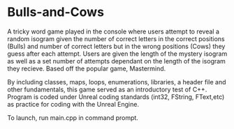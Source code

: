 # Bulls-and-Cows
A tricky word game played in the console where users attempt to reveal a random isogram given the number of correct letters in the correct positions (Bulls) and number of correct letters but in the wrong positions (Cows) they guess after each attempt. Users are given the length of the mystery isogram as well as a set number of attempts dependant on the length of the isogram they recieve. Based off the popular game, Mastermind. 

By including classes, maps, loops, enumerations, libraries, a header file and other fundamentals, this game served as an introductory test of C++. Program is coded under Unreal coding standards (int32, FString, FText,etc) as practice for coding with the Unreal Engine.

To launch, run main.cpp in command prompt. 
